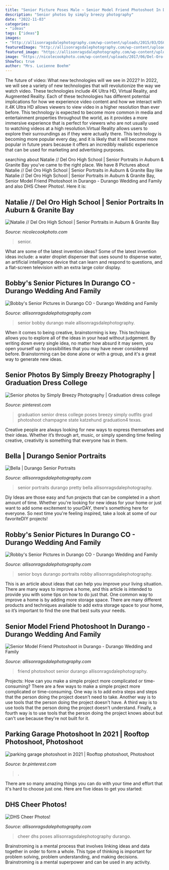 ```yaml
---
title: "Senior Picture Poses Male ~ Senior Model Friend Photoshoot In Durango"
description: "Senior photos by simply breezy photography"
date: "2022-11-03"
categories:
- "ideas"
tags: ["ideas"]
images:
- "http://allisonragsdalephotography.com/wp-content/uploads/2015/03/DSC3630.jpg"
featuredImage: "http://allisonragsdalephotography.com/wp-content/uploads/2013/04/allisonragsdalephotography-7136.jpg"
featured_image: "https://allisonragsdalephotography.com/wp-content/uploads/2013/11/allisonragsdalephotography-8585.jpg"
image: "https://nicolecookphoto.com/wp-content/uploads/2017/06/Del-Oro-High-School-Senior-Portraits_0514.jpg"
ShowToc: true
author: "Mrs. Lucienne Boehm"
---
```



The future of video: What new technologies will we see in 2022?
In 2022, we will see a variety of new technologies that will revolutionize the way we watch video. These technologies include 4K Ultra HD, Virtual Reality, and Augmented Reality. Each of these technologies has different potential implications for how we experience video content and how we interact with it.4K Ultra HD allows viewers to view video in a higher resolution than ever before. This technology is expected to become more common in media and entertainment properties throughout the world, as it provides a more immersive experience that is perfect for viewers who are not usually used to watching videos at a high resolution.Virtual Reality allows users to explore their surroundings as if they were actually there. This technology is becoming more popular every day, and it is likely that it will become more popular in future years because it offers an incredibly realistic experience that can be used for marketing and advertising purposes.

	

		
searching about Natalie // Del Oro High School | Senior Portraits in Auburn &amp; Granite Bay you've came to the right place. We have 8 Pictures about Natalie // Del Oro High School | Senior Portraits in Auburn &amp; Granite Bay like Natalie // Del Oro High School | Senior Portraits in Auburn &amp; Granite Bay, Senior Model Friend Photoshoot in Durango - Durango Wedding and Family and also DHS Cheer Photos!. Here it is:
		
    
## Natalie // Del Oro High School | Senior Portraits In Auburn &amp; Granite Bay

<img loading=lazy src="https://nicolecookphoto.com/wp-content/uploads/2017/06/Del-Oro-High-School-Senior-Portraits_0514.jpg" onerror="this.onerror=null;this.src='https://tse3.mm.bing.net/th?id=OIP.BV_f6SSgOKW-LgaOXJexhwHaKR&amp;pid=15.1';" alt="Natalie // Del Oro High School | Senior Portraits in Auburn &amp; Granite Bay">

_Source: nicolecookphoto.com_

>senior. 

	

What are some of the latest invention ideas?
Some of the latest invention ideas include: a water droplet dispenser that uses sound to dispense water, an artificial intelligence device that can learn and respond to questions, and a flat-screen television with an extra large color display.

    
## Bobby&#039;s Senior Pictures In Durango CO - Durango Wedding And Family

<img loading=lazy src="https://allisonragsdalephotography.com/wp-content/uploads/2013/11/allisonragsdalephotography-8585.jpg" onerror="this.onerror=null;this.src='https://tse4.mm.bing.net/th?id=OIP.hbE4fHmJGPKA_gcicrFWNgHaLI&amp;pid=15.1';" alt="Bobby&#039;s Senior Pictures in Durango CO - Durango Wedding and Family">

_Source: allisonragsdalephotography.com_

>senior bobby durango male allisonragsdalephotography. 

	

When it comes to being creative, brainstorming is key. This technique allows you to explore all of the ideas in your head without judgement. By writing down every single idea, no matter how absurd it may seem, you open yourself up to possibilities that you may have never considered before. Brainstorming can be done alone or with a group, and it's a great way to generate new ideas.

    
## Senior Photos By Simply Breezy Photography | Graduation Dress College

<img loading=lazy src="https://i.pinimg.com/736x/af/c9/61/afc96150befee7aa56b4a4263a989bac.jpg" onerror="this.onerror=null;this.src='https://tse3.mm.bing.net/th?id=OIP.Pqwq4fQyc1-SIDB3AfQreQHaLG&amp;pid=15.1';" alt="Senior photos by Simply Breezy Photography | Graduation dress college">

_Source: pinterest.com_

>graduation senior dress college poses breezy simply outfits grad photoshoot champagne state katzehund graduation4 texas. 

	

Creative people are always looking for new ways to express themselves and their ideas. Whether it’s through art, music, or simply spending time feeling creative, creativity is something that everyone has in them.

    
## Bella | Durango Senior Portraits

<img loading=lazy src="http://allisonragsdalephotography.com/wp-content/uploads/2013/04/allisonragsdalephotography-7136.jpg" onerror="this.onerror=null;this.src='https://tse2.mm.bing.net/th?id=OIP.AcPkLoJIGhcZZoZNjgR25wHaLI&amp;pid=15.1';" alt="Bella | Durango Senior Portraits">

_Source: allisonragsdalephotography.com_

>senior portraits durango pretty bella allisonragsdalephotography. 

	

Diy Ideas are those easy and fun projects that can be completed in a short amount of time. Whether you're looking for new ideas for your home or just want to add some excitement to yourDAY, there's something here for everyone. So next time you're feeling inspired, take a look at some of our favoriteDIY projects!

    
## Robby&#039;s Senior Pictures In Durango CO - Durango Wedding And Family

<img loading=lazy src="https://allisonragsdalephotography.com/wp-content/uploads/2013/11/allisonragsdalephotography-8149.jpg" onerror="this.onerror=null;this.src='https://tse4.mm.bing.net/th?id=OIP.VwMS7P9ih04JJAMF_dvdPAHaE7&amp;pid=15.1';" alt="Robby&#039;s Senior Pictures in Durango CO - Durango Wedding and Family">

_Source: allisonragsdalephotography.com_

>senior boys durango portraits robby allisonragsdalephotography. 

	

This is an article about ideas that can help you improve your living situation. There are many ways to improve a home, and this article is intended to provide you with some tips on how to do just that. One common way to improve a home is by adding more storage space. There are many different products and techniques available to add extra storage space to your home, so it’s important to find the one that best suits your needs.

    
## Senior Model Friend Photoshoot In Durango - Durango Wedding And Family

<img loading=lazy src="https://allisonragsdalephotography.com/wp-content/uploads/2014/08/allisonragsdalephotography-9262-681x1024.jpg" onerror="this.onerror=null;this.src='https://tse2.mm.bing.net/th?id=OIP.hbQ0xhQ2-I5Tszk1rRyH6wHaLI&amp;pid=15.1';" alt="Senior Model Friend Photoshoot in Durango - Durango Wedding and Family">

_Source: allisonragsdalephotography.com_

>friend photoshoot senior durango allisonragsdalephotography. 

	

Projects: How can you make a simple project more complicated or time-consuming?
There are a few ways to make a simple project more complicated or time-consuming. One way is to add extra steps and steps that the person doing the project doesn't need to take. Another way is to use tools that the person doing the project doesn't have. A third way is to use tools that the person doing the project doesn't understand. Finally, a fourth way is to use tools that the person doing the project knows about but can't use because they're not built for it.

    
## Parking Garage Photoshoot In 2021 | Rooftop Photoshoot, Photoshoot

<img loading=lazy src="https://i.pinimg.com/736x/cc/8c/17/cc8c1749e9c2188093204b23aac2625d.jpg" onerror="this.onerror=null;this.src='https://tse2.mm.bing.net/th?id=OIP.U6hdwaEYDTMqykBLMNfqcQHaJ3&amp;pid=15.1';" alt="parking garage photoshoot in 2021 | Rooftop photoshoot, Photoshoot">

_Source: br.pinterest.com_

>. 

	

There are so many amazing things you can do with your time and effort that it's hard to choose just one. Here are five ideas to get you started: 

    
## DHS Cheer Photos!

<img loading=lazy src="http://allisonragsdalephotography.com/wp-content/uploads/2015/03/DSC3630.jpg" onerror="this.onerror=null;this.src='https://tse2.mm.bing.net/th?id=OIP.a3OWtO2gV4SRn7CjKBdYPwHaKX&amp;pid=15.1';" alt="DHS Cheer Photos!">

_Source: allisonragsdalephotography.com_

>cheer dhs poses allisonragsdalephotography durango. 

	

Brainstroming is a mental process that involves linking ideas and data together in order to form a whole. This type of thinking is important for problem solving, problem understanding, and making decisions. Brainstroming is a mental superpower and can be used in any activity.

